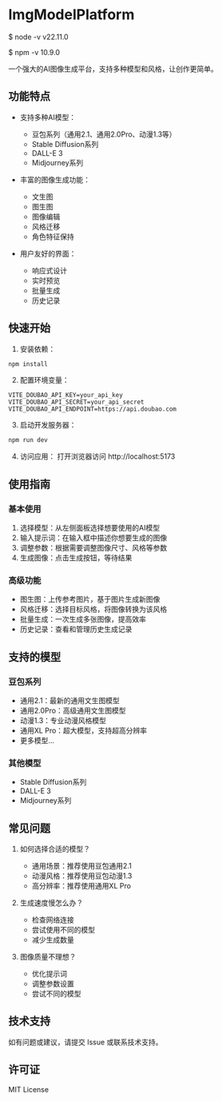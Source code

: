 # ImgModelPlatform

$ node -v
v22.11.0

$ npm -v
10.9.0

一个强大的AI图像生成平台，支持多种模型和风格，让创作更简单。

## 功能特点

- 支持多种AI模型：
  - 豆包系列（通用2.1、通用2.0Pro、动漫1.3等）
  - Stable Diffusion系列
  - DALL-E 3
  - Midjourney系列

- 丰富的图像生成功能：
  - 文生图
  - 图生图
  - 图像编辑
  - 风格迁移
  - 角色特征保持

- 用户友好的界面：
  - 响应式设计
  - 实时预览
  - 批量生成
  - 历史记录

## 快速开始

1. 安装依赖：
```bash
npm install
```

2. 配置环境变量：
```env
VITE_DOUBAO_API_KEY=your_api_key
VITE_DOUBAO_API_SECRET=your_api_secret
VITE_DOUBAO_API_ENDPOINT=https://api.doubao.com
```

3. 启动开发服务器：
```bash
npm run dev
```

4. 访问应用：
打开浏览器访问 http://localhost:5173

## 使用指南

### 基本使用

1. 选择模型：从左侧面板选择想要使用的AI模型
2. 输入提示词：在输入框中描述你想要生成的图像
3. 调整参数：根据需要调整图像尺寸、风格等参数
4. 生成图像：点击生成按钮，等待结果

### 高级功能

- 图生图：上传参考图片，基于图片生成新图像
- 风格迁移：选择目标风格，将图像转换为该风格
- 批量生成：一次生成多张图像，提高效率
- 历史记录：查看和管理历史生成记录

## 支持的模型

### 豆包系列
- 通用2.1：最新的通用文生图模型
- 通用2.0Pro：高级通用文生图模型
- 动漫1.3：专业动漫风格模型
- 通用XL Pro：超大模型，支持超高分辨率
- 更多模型...

### 其他模型
- Stable Diffusion系列
- DALL-E 3
- Midjourney系列

## 常见问题

1. 如何选择合适的模型？
   - 通用场景：推荐使用豆包通用2.1
   - 动漫风格：推荐使用豆包动漫1.3
   - 高分辨率：推荐使用通用XL Pro

2. 生成速度慢怎么办？
   - 检查网络连接
   - 尝试使用不同的模型
   - 减少生成数量

3. 图像质量不理想？
   - 优化提示词
   - 调整参数设置
   - 尝试不同的模型

## 技术支持

如有问题或建议，请提交 Issue 或联系技术支持。

## 许可证

MIT License 
